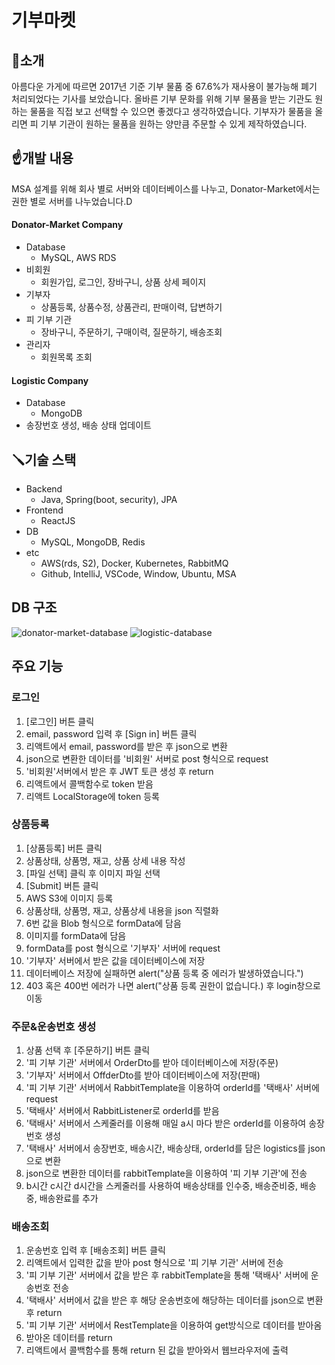 # 기부마켓


## 📘소개

아름다운 가게에 따르면 2017년 기준 기부 물품 중 67.6%가 재사용이 불가능해 폐기 처리되었다는 기사를 보았습니다. 올바른 기부 문화를 위해 기부 물품을 받는 기관도 원하는 물품을 직접 보고 선택할 수 있으면 좋겠다고 생각하였습니다. 기부자가 물품을 올리면 피 기부 기관이 원하는 물품을 원하는 양만큼 주문할 수 있게 제작하였습니다.


## ☝️개발 내용
MSA 설계를 위해 회사 별로 서버와 데이터베이스를 나누고, Donator-Market에서는 권한 별로 서버를 나누었습니다.D
#### Donator-Market Company
- Database 
    - MySQL, AWS RDS
- 비회원
    - 회원가입, 로그인, 장바구니, 상품 상세 페이지
- 기부자
    - 상품등록, 상품수정, 상품관리, 판매이력, 답변하기
- 피 기부 기관
    - 장바구니, 주문하기, 구매이력, 질문하기, 배송조회
- 관리자
    - 회원목록 조회

#### Logistic Company
- Database 
    - MongoDB
- 송장번호 생성, 배송 상태 업데이트


## 🪛기술 스택

- Backend
    - Java, Spring(boot, security), JPA
- Frontend
    - ReactJS
- DB
    - MySQL, MongoDB, Redis
- etc
    - AWS(rds, S2), Docker, Kubernetes, RabbitMQ
    - Github, IntelliJ, VSCode, Window, Ubuntu, MSA

## DB 구조
![donator-market-database](https://user-images.githubusercontent.com/76933597/208621135-f5c9d7f7-00d1-46ec-b02c-7bff81d42360.PNG)
![logistic-database](https://user-images.githubusercontent.com/76933597/208621155-b58437e1-bf4c-41eb-809f-ebccd24f075c.PNG)


## 주요 기능
### 로그인
1. [로그인] 버튼 클릭
2. email, password 입력 후 [Sign in] 버튼 클릭
3. 리액트에서 email, password를 받은 후 json으로 변환
4. json으로 변환한 데이터를 '비회원' 서버로 post 형식으로 request
5. '비회원'서버에서 받은 후 JWT 토큰 생성 후 return
6. 리액트에서 콜백함수로 token 받음
7. 리액트 LocalStorage에 token 등록

### 상품등록
1. [상품등록] 버튼 클릭
2. 상품상태, 상품명, 재고, 상품 상세 내용 작성
3. [파일 선택] 클릭 후 이미지 파일 선택
4. [Submit] 버튼 클릭
5. AWS S3에 이미지 등록
6. 상품상태, 상품명, 재고, 상품상세 내용을 json 직렬화
7. 6번 값을 Blob 형식으로 formData에 담음
8. 이미지를 formData에 담음
9. formData를 post 형식으로 '기부자' 서버에 request
10. '기부자' 서버에서 받은 값을 데이터베이스에 저장
11. 데이터베이스 저장에 실패하면 alert("상품 등록 중 에러가 발생하였습니다.")
12. 403 혹은 400번 에러가 나면 alert("상품 등록 권한이 없습니다.) 후 login창으로 이동

### 주문&운송번호 생성
1. 상품 선택 후 [주문하기] 버튼 클릭
2. '피 기부 기관' 서버에서 OrderDto를 받아 데이터베이스에 저장(주문)
3. '기부자' 서버에서 OffderDto를 받아 데이터베이스에 저장(판매)
4. '피 기부 기관' 서버에서 RabbitTemplate을 이용하여 orderId를 '택배사' 서버에 request
5. '택배사' 서버에서 RabbitListener로 orderId를 받음
6. '택배사' 서버에서 스케줄러를 이용해 매일 a시 마다 받은 orderId를 이용하여 송장번호 생성
7. '택배사' 서버에서 송장번호, 배송시간, 배송상태, orderId를 담은 logistics를 json으로 변환
8. json으로 변환한 데이터를 rabbitTemplate을 이용하여 '피 기부 기관'에 전송
9. b시간 c시간 d시간을 스케줄러를 사용하여 배송상태를 인수중, 배송준비중, 배송중, 배송완료를 추가

### 배송조회
1. 운송번호 입력 후 [배송조회] 버튼 클릭
2. 리액트에서 입력한 값을 받아 post 형식으로 '피 기부 기관' 서버에 전송
3. '피 기부 기관' 서버에서 값을 받은 후 rabbitTemplate을 통해 '택배사' 서버에 운송번호 전송
4. '택배사' 서버에서 값을 받은 후 해당 운송번호에 해당하는 데이터를 json으로 변환 후 return
5. '피 기부 기관' 서버에서 RestTemplate을 이용하여 get방식으로 데이터를 받아옴
6. 받아온 데이터를 return
7. 리액트에서 콜백함수를 통해 return  된 값을 받아와서 웹브라우저에 출력



